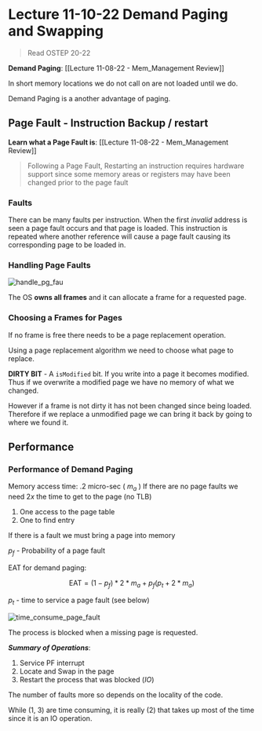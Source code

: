 # Lecture 11-10-22 Demand Paging and Swapping

> Read OSTEP 20-22

**Demand Paging**: [[Lecture 11-08-22 - Mem_Management Review]]

In short memory locations we do not call on are not loaded until we do. 

Demand Paging is a another advantage of paging. 

## Page Fault - Instruction Backup / restart

**Learn what a Page Fault is**: [[Lecture 11-08-22 - Mem_Management Review]]

> Following a Page Fault, Restarting an instruction requires hardware support since some memory areas or registers may have been changed prior to the page fault

### Faults

There can be many faults per instruction. When the first *invalid* address is seen a page fault occurs and that page is loaded. This instruction is repeated where another reference will cause a page fault causing its corresponding page to be loaded in.   

### Handling Page Faults
![handle_pg_fau](/img/handle_pg_fau.png)

The OS **owns all frames** and it can allocate a frame for a requested page.  

### Choosing a Frames for Pages
If no frame is free there needs to be a page replacement operation. 

Using a page replacement algorithm we need to choose what page to replace. 

**DIRTY BIT** - A `isModified` bit. If you write into a page it becomes modified. Thus if we overwrite a modified page we have no memory of what we changed. 

However if a frame is not dirty it has not been changed since being loaded. Therefore if we replace a unmodified page we can bring it back by going to where we found it. 

## Performance
### Performance of Demand Paging
Memory access time: $.2$ micro-sec ( $m_a$ )
If there are no page faults we need $2x$ the time to get to the page (no TLB)
1. One access to the page table
2. One to find entry

If there is a fault we must bring a page into memory

$p_f$ - Probability of a page fault

EAT for demand paging:

$$
\text{EAT} = (1-p_f)*2*m_a + p_f(p_t + 2 * m_a)
$$

$p_t$ - time to service a page fault (see below)

![time_consume_page_fault](/img/time_consume_page_fault.png)

The process is blocked when a missing page is requested. 

***Summary of Operations***:
1. Service PF interrupt
2. Locate and Swap in the page
3. Restart the process that was blocked (*IO*)

The number of faults more so depends on the locality of the code. 

While (1, 3) are time consuming, it is really (2) that takes up most of the time since it is an IO operation. 